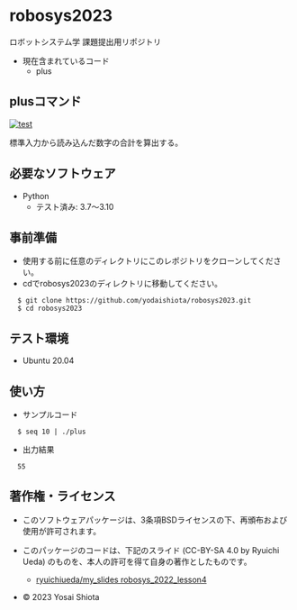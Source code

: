 # robosys2023
ロボットシステム学 課題提出用リポジトリ
* 現在含まれているコード
  * plus

## plusコマンド
[![test](https://github.com/yodaishiota/robosys2023/actions/workflows/test.yml/badge.svg)](https://github.com/yodaishiota/robosys2023/actions/workflows/test.yml)

標準入力から読み込んだ数字の合計を算出する。

## 必要なソフトウェア
* Python
  * テスト済み: 3.7～3.10

## 事前準備
* 使用する前に任意のディレクトリにこのレポジトリをクローンしてください。
* cdでrobosys2023のディレクトリに移動してください。
```
  $ git clone https://github.com/yodaishiota/robosys2023.git
  $ cd robosys2023
```
## テスト環境
* Ubuntu 20.04

## 使い方
* サンプルコード
```
  $ seq 10 | ./plus
```
* 出力結果
```
  55
```
## 著作権・ライセンス
* このソフトウェアパッケージは、3条項BSDライセンスの下、再頒布および使用が許可されます。

* このパッケージのコードは、下記のスライド (CC-BY-SA 4.0 by Ryuichi Ueda) のものを、本人の許可を得て自身の著作としたものです。
	* [ryuichiueda/my_slides robosys_2022_lesson4](https://github.com/ryuichiueda/my_slides/blob/master/robosys_2022/lesson4.md)

* © 2023 Yosai Shiota
